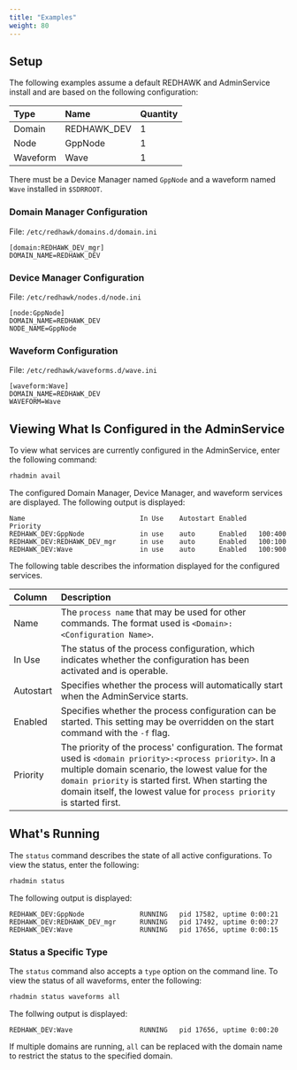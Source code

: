 ```yaml
---
title: "Examples"
weight: 80
---
```


## Setup
The following examples assume a default REDHAWK and AdminService install and are based on the following configuration:

| Type     | Name        | Quantity |
| :------- | :---------- | :------- |
| Domain   | REDHAWK_DEV | 1        |
| Node     | GppNode     | 1        |
| Waveform | Wave        | 1        |

There must be a Device Manager named `GppNode` and a waveform named `Wave` installed in `$SDRROOT`.

### Domain Manager Configuration
File: `/etc/redhawk/domains.d/domain.ini`
```
[domain:REDHAWK_DEV_mgr]
DOMAIN_NAME=REDHAWK_DEV
```

### Device Manager Configuration
File: `/etc/redhawk/nodes.d/node.ini`
```
[node:GppNode]
DOMAIN_NAME=REDHAWK_DEV
NODE_NAME=GppNode
```

### Waveform Configuration
File: `/etc/redhawk/waveforms.d/wave.ini`
```
[waveform:Wave]
DOMAIN_NAME=REDHAWK_DEV
WAVEFORM=Wave
```

## Viewing What Is Configured in the AdminService
To view what services are currently configured in the AdminService, enter the following command:
```sh
rhadmin avail
```

The configured Domain Manager, Device Manager, and waveform services are displayed. The following output is displayed:
```
Name                             In Use    Autostart Enabled   Priority
REDHAWK_DEV:GppNode              in use    auto      Enabled   100:400
REDHAWK_DEV:REDHAWK_DEV_mgr      in use    auto      Enabled   100:100
REDHAWK_DEV:Wave                 in use    auto      Enabled   100:900
```
The following table describes the information displayed for the configured services.

| Column    | Description  |
| :-------- | :----------- |
| Name      | The `process name` that may be used for other commands. The format used is `<Domain>:<Configuration Name>`. |
| In Use    | The status of the process configuration, which indicates whether the configuration has been activated and is operable. |
| Autostart | Specifies whether the process will automatically start when the AdminService starts. |
| Enabled   | Specifies whether the process configuration can be started. This setting may be overridden on the start command with the `-f` flag. |
| Priority  | The priority of the process' configuration. The format used is `<domain priority>:<process priority>`. In a multiple domain scenario, the lowest value for the `domain priority` is started first.  When starting the domain itself, the lowest value for `process priority` is started first.

## What's Running
The `status` command describes the state of all active configurations. To view the status, enter the following:
```sh
rhadmin status
```

The following output is displayed:
```
REDHAWK_DEV:GppNode              RUNNING   pid 17582, uptime 0:00:21
REDHAWK_DEV:REDHAWK_DEV_mgr      RUNNING   pid 17492, uptime 0:00:27
REDHAWK_DEV:Wave                 RUNNING   pid 17656, uptime 0:00:15
```

### Status a Specific Type
The `status` command also accepts a `type` option on the command line. To view the status of all waveforms, enter the following:
```sh
rhadmin status waveforms all
```

The follwing output is displayed:
```
REDHAWK_DEV:Wave                 RUNNING   pid 17656, uptime 0:00:20
```

If multiple domains are running, `all` can be replaced with the domain name to restrict the status to the specified domain.
